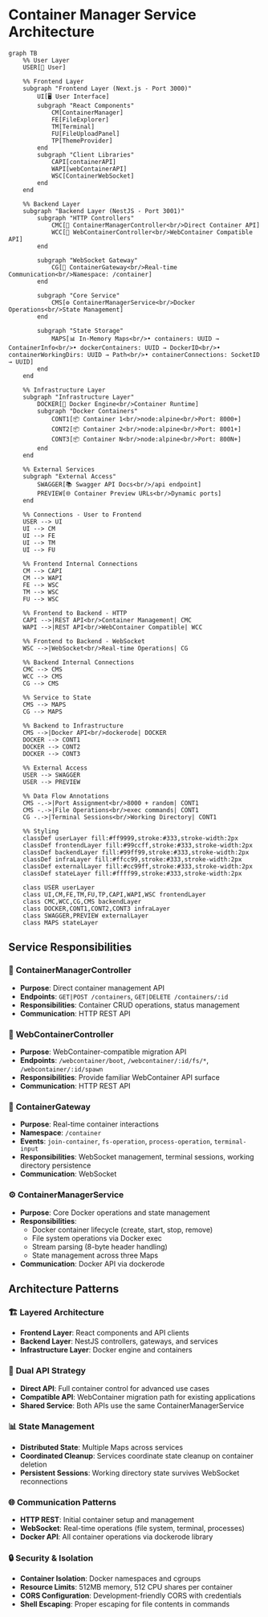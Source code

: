 # Container Manager Service Architecture

```mermaid
graph TB
    %% User Layer
    USER[👤 User]

    %% Frontend Layer
    subgraph "Frontend Layer (Next.js - Port 3000)"
        UI[🖥️ User Interface]
        subgraph "React Components"
            CM[ContainerManager]
            FE[FileExplorer]
            TM[Terminal]
            FU[FileUploadPanel]
            TP[ThemeProvider]
        end
        subgraph "Client Libraries"
            CAPI[containerAPI]
            WAPI[webContainerAPI]
            WSC[ContainerWebSocket]
        end
    end

    %% Backend Layer
    subgraph "Backend Layer (NestJS - Port 3001)"
        subgraph "HTTP Controllers"
            CMC[🎯 ContainerManagerController<br/>Direct Container API]
            WCC[🔄 WebContainerController<br/>WebContainer Compatible API]
        end

        subgraph "WebSocket Gateway"
            CG[🔗 ContainerGateway<br/>Real-time Communication<br/>Namespace: /container]
        end

        subgraph "Core Service"
            CMS[⚙️ ContainerManagerService<br/>Docker Operations<br/>State Management]
        end

        subgraph "State Storage"
            MAPS[📊 In-Memory Maps<br/>• containers: UUID → ContainerInfo<br/>• dockerContainers: UUID → DockerID<br/>• containerWorkingDirs: UUID → Path<br/>• containerConnections: SocketID → UUID]
        end
    end

    %% Infrastructure Layer
    subgraph "Infrastructure Layer"
        DOCKER[🐳 Docker Engine<br/>Container Runtime]
        subgraph "Docker Containers"
            CONT1[📦 Container 1<br/>node:alpine<br/>Port: 8000+]
            CONT2[📦 Container 2<br/>node:alpine<br/>Port: 8001+]
            CONT3[📦 Container N<br/>node:alpine<br/>Port: 800N+]
        end
    end

    %% External Services
    subgraph "External Access"
        SWAGGER[📚 Swagger API Docs<br/>/api endpoint]
        PREVIEW[🌐 Container Preview URLs<br/>Dynamic ports]
    end

    %% Connections - User to Frontend
    USER --> UI
    UI --> CM
    UI --> FE
    UI --> TM
    UI --> FU

    %% Frontend Internal Connections
    CM --> CAPI
    CM --> WAPI
    FE --> WSC
    TM --> WSC
    FU --> WSC

    %% Frontend to Backend - HTTP
    CAPI -->|REST API<br/>Container Management| CMC
    WAPI -->|REST API<br/>WebContainer Compatible| WCC

    %% Frontend to Backend - WebSocket
    WSC -->|WebSocket<br/>Real-time Operations| CG

    %% Backend Internal Connections
    CMC --> CMS
    WCC --> CMS
    CG --> CMS

    %% Service to State
    CMS --> MAPS
    CG --> MAPS

    %% Backend to Infrastructure
    CMS -->|Docker API<br/>dockerode| DOCKER
    DOCKER --> CONT1
    DOCKER --> CONT2
    DOCKER --> CONT3

    %% External Access
    USER --> SWAGGER
    USER --> PREVIEW

    %% Data Flow Annotations
    CMS -.->|Port Assignment<br/>8000 + random| CONT1
    CMS -.->|File Operations<br/>exec commands| CONT1
    CG -.->|Terminal Sessions<br/>Working Directory| CONT1

    %% Styling
    classDef userLayer fill:#ff9999,stroke:#333,stroke-width:2px
    classDef frontendLayer fill:#99ccff,stroke:#333,stroke-width:2px
    classDef backendLayer fill:#99ff99,stroke:#333,stroke-width:2px
    classDef infraLayer fill:#ffcc99,stroke:#333,stroke-width:2px
    classDef externalLayer fill:#cc99ff,stroke:#333,stroke-width:2px
    classDef stateLayer fill:#ffff99,stroke:#333,stroke-width:2px

    class USER userLayer
    class UI,CM,FE,TM,FU,TP,CAPI,WAPI,WSC frontendLayer
    class CMC,WCC,CG,CMS backendLayer
    class DOCKER,CONT1,CONT2,CONT3 infraLayer
    class SWAGGER,PREVIEW externalLayer
    class MAPS stateLayer
```

## Service Responsibilities

### 🎯 **ContainerManagerController**
- **Purpose**: Direct container management API
- **Endpoints**: `GET|POST /containers`, `GET|DELETE /containers/:id`
- **Responsibilities**: Container CRUD operations, status management
- **Communication**: HTTP REST API

### 🔄 **WebContainerController**
- **Purpose**: WebContainer-compatible migration API
- **Endpoints**: `/webcontainer/boot`, `/webcontainer/:id/fs/*`, `/webcontainer/:id/spawn`
- **Responsibilities**: Provide familiar WebContainer API surface
- **Communication**: HTTP REST API

### 🔗 **ContainerGateway**
- **Purpose**: Real-time container interactions
- **Namespace**: `/container`
- **Events**: `join-container`, `fs-operation`, `process-operation`, `terminal-input`
- **Responsibilities**: WebSocket management, terminal sessions, working directory persistence
- **Communication**: WebSocket

### ⚙️ **ContainerManagerService**
- **Purpose**: Core Docker operations and state management
- **Responsibilities**:
  - Docker container lifecycle (create, start, stop, remove)
  - File system operations via Docker exec
  - Stream parsing (8-byte header handling)
  - State management across three Maps
- **Communication**: Docker API via dockerode

## Architecture Patterns

### 🏗️ **Layered Architecture**
- **Frontend Layer**: React components and API clients
- **Backend Layer**: NestJS controllers, gateways, and services
- **Infrastructure Layer**: Docker engine and containers

### 🔄 **Dual API Strategy**
- **Direct API**: Full container control for advanced use cases
- **Compatible API**: WebContainer migration path for existing applications
- **Shared Service**: Both APIs use the same ContainerManagerService

### 📊 **State Management**
- **Distributed State**: Multiple Maps across services
- **Coordinated Cleanup**: Services coordinate state cleanup on container deletion
- **Persistent Sessions**: Working directory state survives WebSocket reconnections

### 🌐 **Communication Patterns**
- **HTTP REST**: Initial container setup and management
- **WebSocket**: Real-time operations (file system, terminal, processes)
- **Docker API**: All container operations via dockerode library

### 🔒 **Security & Isolation**
- **Container Isolation**: Docker namespaces and cgroups
- **Resource Limits**: 512MB memory, 512 CPU shares per container
- **CORS Configuration**: Development-friendly CORS with credentials
- **Shell Escaping**: Proper escaping for file contents in commands